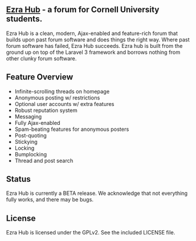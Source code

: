 ## [Ezra Hub](http://ezrahub.com) - a forum for Cornell University students.

Ezra Hub is a clean, modern, Ajax-enabled and feature-rich forum that builds upon past forum software and does things the right way. Where past forum software has failed, Ezra Hub succeeds. Ezra hub is built from the ground up on top of the Laravel 3 framework and borrows nothing from other clunky forum software.

## Feature Overview

- Infinite-scrolling threads on homepage
- Anonymous posting w/ restrictions
- Optional user accounts w/ extra features
- Robust reputation system
- Messaging
- Fully Ajax-enabled
- Spam-beating features for anonymous posters
- Post-quoting
- Stickying
- Locking
- Bumplocking
- Thread and post search

## Status
Ezra Hub is currently a BETA release. We acknowledge that not everything fully works, and there may be bugs.

## License

Ezra Hub is licensed under the GPLv2. See the included LICENSE file.
